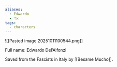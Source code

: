```yaml
---
aliases:
  - Edwardo
  - אדי
tags:
  - characters
---
```



![[Pasted image 20251011100544.png]]

Full name: Edwardo Del’Alfonzi

Saved from the Fascists in Italy by [[Besame Mucho]]. 
